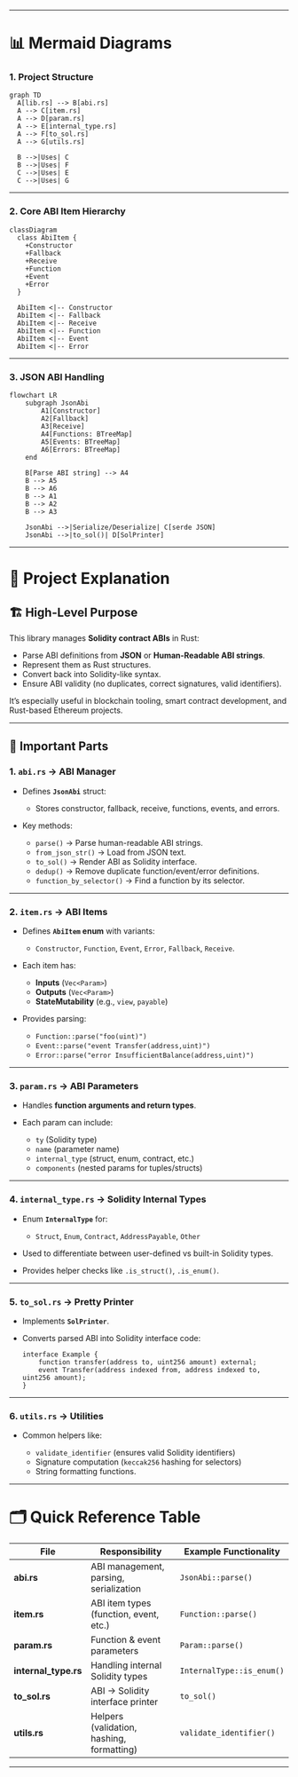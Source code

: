 

---

# 📊 Mermaid Diagrams

### **1. Project Structure**

```mermaid
graph TD
  A[lib.rs] --> B[abi.rs]
  A --> C[item.rs]
  A --> D[param.rs]
  A --> E[internal_type.rs]
  A --> F[to_sol.rs]
  A --> G[utils.rs]

  B -->|Uses| C
  B -->|Uses| F
  C -->|Uses| E
  C -->|Uses| G
```

---

### **2. Core ABI Item Hierarchy**

```mermaid
classDiagram
  class AbiItem {
    +Constructor
    +Fallback
    +Receive
    +Function
    +Event
    +Error
  }

  AbiItem <|-- Constructor
  AbiItem <|-- Fallback
  AbiItem <|-- Receive
  AbiItem <|-- Function
  AbiItem <|-- Event
  AbiItem <|-- Error
```

---

### **3. JSON ABI Handling**

```mermaid
flowchart LR
    subgraph JsonAbi
        A1[Constructor]
        A2[Fallback]
        A3[Receive]
        A4[Functions: BTreeMap]
        A5[Events: BTreeMap]
        A6[Errors: BTreeMap]
    end

    B[Parse ABI string] --> A4
    B --> A5
    B --> A6
    B --> A1
    B --> A2
    B --> A3

    JsonAbi -->|Serialize/Deserialize| C[serde JSON]
    JsonAbi -->|to_sol()| D[SolPrinter]
```

---

# 📖 Project Explanation

## 🏗 **High-Level Purpose**

This library manages **Solidity contract ABIs** in Rust:

* Parse ABI definitions from **JSON** or **Human-Readable ABI strings**.
* Represent them as Rust structures.
* Convert back into Solidity-like syntax.
* Ensure ABI validity (no duplicates, correct signatures, valid identifiers).

It’s especially useful in blockchain tooling, smart contract development, and Rust-based Ethereum projects.

---

## 🔑 **Important Parts**

### **1. `abi.rs` → ABI Manager**

* Defines **`JsonAbi`** struct:

  * Stores constructor, fallback, receive, functions, events, and errors.
* Key methods:

  * `parse()` → Parse human-readable ABI strings.
  * `from_json_str()` → Load from JSON text.
  * `to_sol()` → Render ABI as Solidity interface.
  * `dedup()` → Remove duplicate function/event/error definitions.
  * `function_by_selector()` → Find a function by its selector.

---

### **2. `item.rs` → ABI Items**

* Defines **`AbiItem` enum** with variants:

  * `Constructor`, `Function`, `Event`, `Error`, `Fallback`, `Receive`.
* Each item has:

  * **Inputs** (`Vec<Param>`)
  * **Outputs** (`Vec<Param>`)
  * **StateMutability** (e.g., `view`, `payable`)
* Provides parsing:

  * `Function::parse("foo(uint)")`
  * `Event::parse("event Transfer(address,uint)")`
  * `Error::parse("error InsufficientBalance(address,uint)")`

---

### **3. `param.rs` → ABI Parameters**

* Handles **function arguments and return types**.
* Each param can include:

  * `ty` (Solidity type)
  * `name` (parameter name)
  * `internal_type` (struct, enum, contract, etc.)
  * `components` (nested params for tuples/structs)

---

### **4. `internal_type.rs` → Solidity Internal Types**

* Enum **`InternalType`** for:

  * `Struct`, `Enum`, `Contract`, `AddressPayable`, `Other`
* Used to differentiate between user-defined vs built-in Solidity types.
* Provides helper checks like `.is_struct()`, `.is_enum()`.

---

### **5. `to_sol.rs` → Pretty Printer**

* Implements **`SolPrinter`**.
* Converts parsed ABI into Solidity interface code:

  ```solidity
  interface Example {
      function transfer(address to, uint256 amount) external;
      event Transfer(address indexed from, address indexed to, uint256 amount);
  }
  ```

---

### **6. `utils.rs` → Utilities**

* Common helpers like:

  * `validate_identifier` (ensures valid Solidity identifiers)
  * Signature computation (`keccak256` hashing for selectors)
  * String formatting functions.

---

# 🗂️ Quick Reference Table

| File                  | Responsibility                            | Example Functionality     |
| --------------------- | ----------------------------------------- | ------------------------- |
| **abi.rs**            | ABI management, parsing, serialization    | `JsonAbi::parse()`        |
| **item.rs**           | ABI item types (function, event, etc.)    | `Function::parse()`       |
| **param.rs**          | Function & event parameters               | `Param::parse()`          |
| **internal\_type.rs** | Handling internal Solidity types          | `InternalType::is_enum()` |
| **to\_sol.rs**        | ABI → Solidity interface printer          | `to_sol()`                |
| **utils.rs**          | Helpers (validation, hashing, formatting) | `validate_identifier()`   |

---

